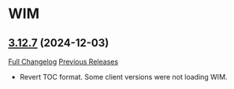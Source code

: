 # WIM

## [3.12.7](https://github.com/Legacy-of-Sylvanaar/wow-instant-messenger/tree/3.12.7) (2024-12-03)
[Full Changelog](https://github.com/Legacy-of-Sylvanaar/wow-instant-messenger/compare/3.12.6...3.12.7) [Previous Releases](https://github.com/Legacy-of-Sylvanaar/wow-instant-messenger/releases)

- Revert TOC format. Some client versions were not loading WIM.  
